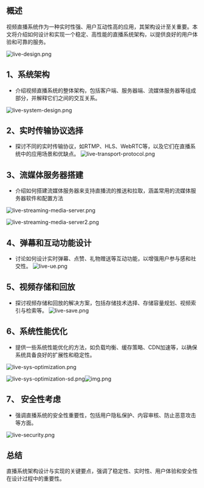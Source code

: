 ## 概述
视频直播系统作为一种实时性强、用户互动性高的应用，其架构设计至关重要。本文将介绍如何设计和实现一个稳定、高性能的直播系统架构，以提供良好的用户体验和可靠的服务。

![live-design.png](..%2Fimgs%2Farchitecture-design%2Flive-design.png)

## 1、系统架构
- 介绍视频直播系统的整体架构，包括客户端、服务器端、流媒体服务器等组成部分，并解释它们之间的交互关系。

![live-system-design.png](..%2Fimgs%2Farchitecture-design%2Flive-system-design.png)

## 2、实时传输协议选择
- 探讨不同的实时传输协议，如RTMP、HLS、WebRTC等，以及它们在直播系统中的应用场景和优缺点。
![live-transport-protocol.png](..%2Fimgs%2Farchitecture-design%2Flive-transport-protocol.png)

## 3、流媒体服务器搭建
- 介绍如何搭建流媒体服务器来支持直播流的推送和拉取，涵盖常用的流媒体服务器软件和配置方法

![live-streaming-media-server.png](..%2Fimgs%2Farchitecture-design%2Flive-streaming-media-server.png)

![live-streaming-media-server2.png](..%2Fimgs%2Farchitecture-design%2Flive-streaming-media-server2.png)

## 4、弹幕和互动功能设计
- 讨论如何设计实时弹幕、点赞、礼物赠送等互动功能，以增强用户参与感和社交性。
![live-ue.png](..%2Fimgs%2Farchitecture-design%2Flive-ue.png)

## 5、视频存储和回放
- 探讨视频存储和回放的解决方案，包括存储技术选择、存储容量规划、视频索引与检索等。
![live-save.png](..%2Fimgs%2Farchitecture-design%2Flive-save.png)

## 6、系统性能优化
- 提供一些系统性能优化的方法，如负载均衡、缓存策略、CDN加速等，以确保系统具备良好的扩展性和稳定性。

![live-sys-optimization.png](..%2Fimgs%2Farchitecture-design%2Flive-sys-optimization.png)

![live-sys-optimization-sd.png](..%2Fimgs%2Farchitecture-design%2Flive-sys-optimization-sd.png)![img.png](img.png)

## 7、 安全性考虑
- 强调直播系统的安全性重要性，包括用户隐私保护、内容审核、防止恶意攻击等方面。

![live-security.png](..%2Fimgs%2Farchitecture-design%2Flive-security.png)

## 总结
直播系统架构设计与实现的关键要点，强调了稳定性、实时性、用户体验和安全性在设计过程中的重要性。




